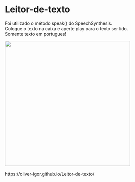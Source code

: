 # Leitor-de-texto
Foi utilizado o método speak() do SpeechSynthesis.<br/>
Coloque o texto na caixa e aperte play para o texto ser lido.</br>
Somente texto em portugues!
<div> <img src="https://user-images.githubusercontent.com/80131918/157564400-e05de762-cae1-4f01-907d-d7990669394c.png" width="400"></div>
<br>
https://oliver-igor.github.io/Leitor-de-texto/
